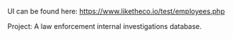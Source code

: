 UI can be found here: https://www.liketheco.io/test/employees.php

Project: A law enforcement internal investigations database. 
